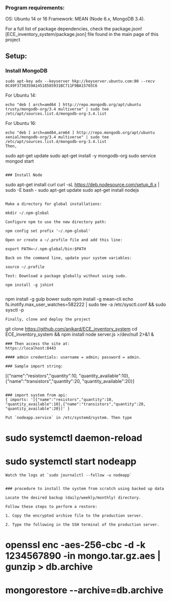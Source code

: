 
### Program requirements:

OS: Ubuntu 14 or 16
Framework: MEAN (Node 6.x, MongoDB 3.4). 

For a full list of package dependencies, check the package.json![ECE_inventory_system/package.json] file found in the main page of this project

## Setup:

### Install MongoDB
```
sudo apt-key adv --keyserver hkp://keyserver.ubuntu.com:80 --recv 0C49F3730359A14518585931BC711F9BA15703C6
```
For Ubuntu 14:
```
echo "deb [ arch=amd64 ] http://repo.mongodb.org/apt/ubuntu trusty/mongodb-org/3.4 multiverse" | sudo tee /etc/apt/sources.list.d/mongodb-org-3.4.list
```
For Ubuntu 16:
```
echo "deb [ arch=amd64,arm64 ] http://repo.mongodb.org/apt/ubuntu xenial/mongodb-org/3.4 multiverse" | sudo tee /etc/apt/sources.list.d/mongodb-org-3.4.list
Then,
```
sudo apt-get update
sudo apt-get install -y mongodb-org
sudo service mongod start
```

### Install Node
```
sudo apt-get install curl
curl -sL https://deb.nodesource.com/setup_6.x | sudo -E bash -
sudo apt-get update
sudo apt-get install nodejs
```

Make a directory for global installations:
```
	mkdir ~/.npm-global
```
Configure npm to use the new directory path:
```
	npm config set prefix '~/.npm-global'
```
Open or create a ~/.profile file and add this line:
```
	export PATH=~/.npm-global/bin:$PATH
```
Back on the command line, update your system variables:
```
	source ~/.profile
```
Test: Download a package globally without using sudo.
```
    npm install -g jshint
```
```
npm install -g gulp bower
sudo npm install -g mean-cli 
echo fs.inotify.max_user_watches=582222 | sudo tee -a /etc/sysctl.conf && sudo sysctl -p
```
Finally, clone and deploy the project
```
git clone https://github.com/anikard/ECE_inventory_system
cd ECE_inventory_system && npm install
node server.js >/dev/null 2>&1 &
```
### Then access the site at:
https://localhost:8443

#### admin credentials: username = admin; password = admin.

### Sample import string:
```
[{"name":"resistors","quantity":10, "quantity_available":10},{"name":"transistors","quantity":20, "quantity_available":20}]
```

### import system from api:
{ imports: '[{"name":"resistors","quantity":10, "quantity_available":10},{"name":"transistors","quantity":20, "quantity_available":20}]' }

Put `nodeapp.service` in /etc/systemd/system. Then type
```
# sudo systemctl daemon-reload
# sudo systemctl start nodeapp
```
Watch the logs at `sudo journalctl --follow -u nodeapp`


### procedure to install the system from scratch using backed up data

Locate the desired backup (daily/weekly/monthly) directory. 

Follow these steps to perform a restore:

1. Copy the encrypted archive file to the production server. 

2. Type the following in the SSH terminal of the production server.
```
# openssl enc -aes-256-cbc -d -k 1234567890 -in mongo.tar.gz.aes | gunzip > db.archive
# mongorestore --archive=db.archive
```
